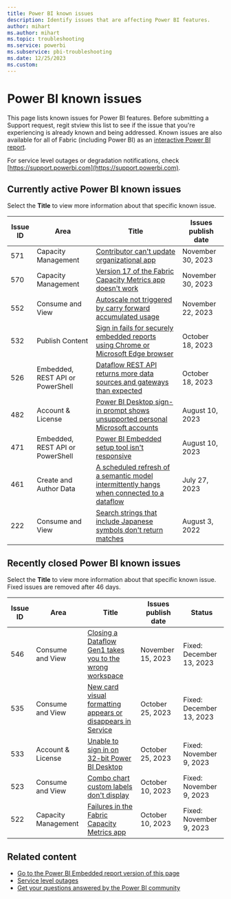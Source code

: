 ```yaml
---
title: Power BI known issues
description: Identify issues that are affecting Power BI features. 
author: mihart
ms.author: mihart
ms.topic: troubleshooting    
ms.service: powerbi
ms.subservice: pbi-troubleshooting
ms.date: 12/25/2023
ms.custom:  
---
```


# Power BI known issues

This page lists known issues for Power BI features. Before submitting a Support request, regit stview this list to see if the issue that you're experiencing is already known and being addressed. Known issues are also available for all of Fabric (including Power BI) as an [interactive Power BI report](https://support.fabric.microsoft.com/en-US/known-issues/).

For service level outages or degradation notifications, check [https://support.powerbi.com](https://support.powerbi.com).  

## Currently active Power BI known issues

Select the **Title** to view more information about that specific known issue.

|  Issue ID |  Area                              |  Title  |  Issues publish date |  
|-----------|------------------------------------|---------|----------------------|
|  571      |  Capacity Management  |  [Contributor can't update organizational app](known-issue-571-contributor-can-not-update-organizational-app.md)    | November 30, 2023  |
|  570      |  Capacity Management  |  [Version 17 of the Fabric Capacity Metrics app doesn't work](known-issue-570-version-17-capacity-metrics-app-does-not-work.md)    | November 30, 2023  |
|  552      |  Consume and View  |  [Autoscale not triggered by carry forward accumulated usage](known-issue-552-autoscale-not-triggered-carry-forward-accumulated-usage.md)    | November 22, 2023  |
|  532      |  Publish Content  |  [Sign in fails for securely embedded reports using Chrome or Microsoft Edge browser](known-issue-532-sign-in-fails-securely-embedded-reports-using-chrome-browser.md)    | October 18, 2023  |
|  526      |  Embedded, REST API or PowerShell  |  [Dataflow REST API returns more data sources and gateways than expected](known-issue-526-dataflow-rest-api-returns-more-data-sources-gateways.md)    | October 18, 2023  |
|  482      |  Account & License  |  [Power BI Desktop sign-in prompt shows unsupported personal Microsoft accounts](known-issue-482-desktop-sign-in-prompt-shows-unsupported-personal-microsoft-accounts.md)    | August 10, 2023  |
|  471      |  Embedded, REST API or PowerShell  |  [Power BI Embedded setup tool isn't responsive](known-issue-471-embedded-setup-tool-isnt-responsive.md)    | August 10, 2023  |
|  461      |  Create and Author Data            |  [A scheduled refresh of a semantic model intermittently hangs when connected to a dataflow](known-issue-461-scheduled-refresh-dataset-hangs.md)    | July 27, 2023  |
|  222      |  Consume and View                  |  [Search strings that include Japanese symbols don't return matches](known-issue-222-search-strings-japanese-symbols-dont-work.md)   |  August 3, 2022  |

## Recently closed Power BI known issues

Select the **Title** to view more information about that specific known issue. Fixed issues are removed after 46 days.

|  Issue ID |  Area                              |  Title           |  Issues publish date |  Status  |
|-----------|------------------------------------|------------------|---------------------|-----------|
|  546      |  Consume and View  |  [Closing a Dataflow Gen1 takes you to the wrong workspace](known-issue-546-closing-dataflow-gen1-takes-wrong-workspace.md)    | November 15, 2023  | Fixed: December 13, 2023 |
|  535      |  Consume and View  |  [New card visual formatting appears or disappears in Service](known-issue-535-new-card-visual-formatting-appears-disappears.md)    | October 25, 2023  | Fixed: December 13, 2023 |
|  533      |  Account & License  |  [Unable to sign in on 32-bit Power BI Desktop](known-issue-533-unable-sign-in-32-bit-desktop.md)    | October 25, 2023  | Fixed: November 9, 2023 |
|  523      |  Consume and View  |  [Combo chart custom labels don't display](known-issue-523-combo-chart-custom-labels-dont-display.md)    | October 10, 2023  | Fixed: November 9, 2023 |
|  522      |  Capacity Management  |  [Failures in the Fabric Capacity Metrics app](known-issue-522-failures-fabric-capacity-metrics-app.md)    | October 10, 2023  | Fixed: November 9, 2023 |

## Related content

- [Go to the Power BI Embedded report version of this page](https://support.fabric.microsoft.com/known-issues/)
- [Service level outages](https://support.powerbi.com)
- [Get your questions answered by the Power BI community](https://community.powerbi.com)
